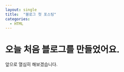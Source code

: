 ```yaml
---
layout: single
title:  "블로그 첫 포스팅"
categories:
  - HTML
---
```


# 오늘 처음 블로그를 만들었어요. 

앞으로 열심히 해보겠습니다.
